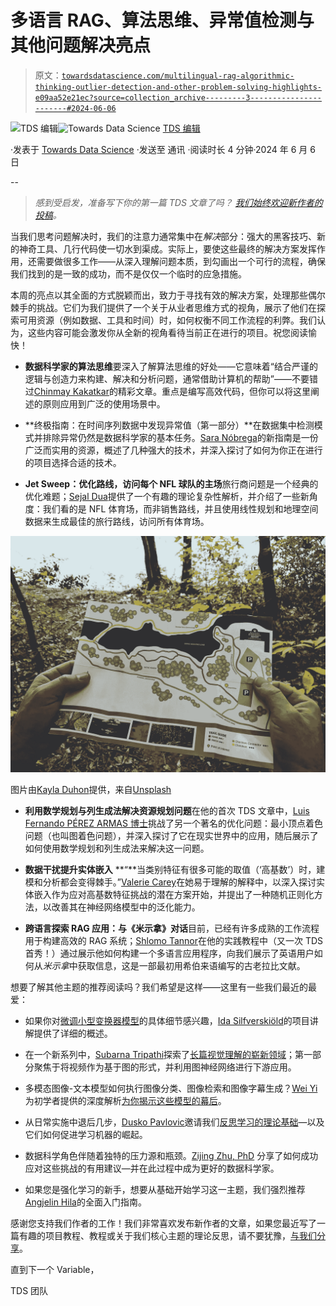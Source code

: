 # 多语言 RAG、算法思维、异常值检测与其他问题解决亮点

> 原文：[`towardsdatascience.com/multilingual-rag-algorithmic-thinking-outlier-detection-and-other-problem-solving-highlights-e09aa52e21ec?source=collection_archive---------3-----------------------#2024-06-06`](https://towardsdatascience.com/multilingual-rag-algorithmic-thinking-outlier-detection-and-other-problem-solving-highlights-e09aa52e21ec?source=collection_archive---------3-----------------------#2024-06-06)

[](https://towardsdatascience.medium.com/?source=post_page---byline--e09aa52e21ec--------------------------------)![TDS 编辑](https://towardsdatascience.medium.com/?source=post_page---byline--e09aa52e21ec--------------------------------)[](https://towardsdatascience.com/?source=post_page---byline--e09aa52e21ec--------------------------------)![Towards Data Science](https://towardsdatascience.com/?source=post_page---byline--e09aa52e21ec--------------------------------) [TDS 编辑](https://towardsdatascience.medium.com/?source=post_page---byline--e09aa52e21ec--------------------------------)

·发表于 [Towards Data Science](https://towardsdatascience.com/?source=post_page---byline--e09aa52e21ec--------------------------------) ·发送至 通讯 ·阅读时长 4 分钟·2024 年 6 月 6 日

--

> *感到受启发，准备写下你的第一篇 TDS 文章了吗？* [*我们始终欢迎新作者的投稿*](http://bit.ly/write-for-tds)*。*

当我们思考问题解决时，我们的注意力通常集中在*解决*部分：强大的黑客技巧、新的神奇工具、几行代码使一切水到渠成。实际上，要使这些最终的解决方案发挥作用，还需要做很多工作——从深入理解问题本质，到勾画出一个可行的流程，确保我们找到的是一致的成功，而不是仅仅一个临时的应急措施。

本周的亮点以其全面的方式脱颖而出，致力于寻找有效的解决方案，处理那些偶尔棘手的挑战。它们为我们提供了一个关于从业者思维方式的视角，展示了他们在探索可用资源（例如数据、工具和时间）时，如何权衡不同工作流程的利弊。我们认为，这些内容可能会激发你从全新的视角看待当前正在进行的项目。祝您阅读愉快！

+   **数据科学家的算法思维**要深入了解算法思维的好处——它意味着“结合严谨的逻辑与创造力来构建、解决和分析问题，通常借助计算机的帮助”——不要错过[Chinmay Kakatkar](https://medium.com/u/87ab8c40e0ed?source=post_page---user_mention--e09aa52e21ec--------------------------------)的精彩文章。重点是编写高效代码，但你可以将这里阐述的原则应用到广泛的使用场景中。

+   **终极指南：在时间序列数据中发现异常值（第一部分）**在数据集中检测模式并排除异常仍然是数据科学家的基本任务。[Sara Nóbrega](https://medium.com/u/7606b796c9df?source=post_page---user_mention--e09aa52e21ec--------------------------------)的新指南是一份广泛而实用的资源，概述了几种强大的技术，并深入探讨了如何为你正在进行的项目选择合适的技术。

+   **Jet Sweep：优化路线，访问每个 NFL 球队的主场**旅行商问题是一个经典的优化难题；[Sejal Dua](https://medium.com/u/e353ddb0c125?source=post_page---user_mention--e09aa52e21ec--------------------------------)提供了一个有趣的理论复杂性解析，并介绍了一些新角度：我们看的是 NFL 体育场，而非销售路线，并且使用线性规划和地理空间数据来生成最佳的旅行路线，访问所有体育场。

![](img/c8de0f12fe973f8709c49741d9d221bc.png)

图片由[Kayla Duhon](https://unsplash.com/@kayla_marie?utm_source=medium&utm_medium=referral)提供，来自[Unsplash](https://unsplash.com/?utm_source=medium&utm_medium=referral)

+   **利用数学规划与列生成法解决资源规划问题**在他的首次 TDS 文章中，[Luis Fernando PÉREZ ARMAS 博士](https://medium.com/u/355ab04cdc6f?source=post_page---user_mention--e09aa52e21ec--------------------------------)挑战了另一个著名的优化问题：最小顶点着色问题（也叫图着色问题），并深入探讨了它在现实世界中的应用，随后展示了如何使用数学规划和列生成法来解决这一问题。

+   **数据干扰提升实体嵌入** **“**当类别特征有很多可能的取值（‘高基数’）时，建模和分析都会变得棘手。”[Valerie Carey](https://medium.com/u/1a7c9171898f?source=post_page---user_mention--e09aa52e21ec--------------------------------)在她易于理解的解释中，以深入探讨实体嵌入作为应对高基数特征挑战的潜在方案开始，并提出了一种随机正则化方法，以改善其在神经网络模型中的泛化能力。

+   **跨语言探索 RAG 应用：与《米示拿》对话**目前，已经有许多成熟的工作流程用于构建高效的 RAG 系统；[Shlomo Tannor](https://medium.com/u/b2a911f880e3?source=post_page---user_mention--e09aa52e21ec--------------------------------)在他的实践教程中（又一次 TDS 首秀！）通过展示他如何构建一个多语言应用程序，向我们展示了英语用户如何从*米示拿*中获取信息，这是一部最初用希伯来语编写的古老拉比文献。

想要了解其他主题的推荐阅读吗？我们希望是这样——这里有一些我们最近的最爱：

+   如果你对[微调小型变换器模型](https://medium.com/u/53550965faed?source=post_page---user_mention--e09aa52e21ec--------------------------------)的具体细节感兴趣，[Ida Silfverskiöld](https://medium.com/u/53550965faed?source=post_page---user_mention--e09aa52e21ec--------------------------------)的项目讲解提供了详细的概述。

+   在一个新系列中，[Subarna Tripathi](https://medium.com/u/2498d3333c07?source=post_page---user_mention--e09aa52e21ec--------------------------------)探索了[长篇视觉理解的崭新领域](https://medium.com/u/2498d3333c07?source=post_page---user_mention--e09aa52e21ec--------------------------------)；第一部分聚焦于将视频作为基于图的形式，并利用图神经网络进行下游应用。

+   多模态图像-文本模型如何执行图像分类、图像检索和图像字幕生成？[Wei Yi](https://medium.com/u/1b4bd5317a6e?source=post_page---user_mention--e09aa52e21ec--------------------------------)为初学者提供的深度解析[为你揭示这些模型的幕后](https://medium.com/u/1b4bd5317a6e?source=post_page---user_mention--e09aa52e21ec--------------------------------)。

+   从日常实施中退后几步，[Dusko Pavlovic](https://medium.com/u/82e5b9436189?source=post_page---user_mention--e09aa52e21ec--------------------------------)邀请我们[反思学习的理论基础](https://medium.com/u/82e5b9436189?source=post_page---user_mention--e09aa52e21ec--------------------------------)—以及它们如何促进学习机器的崛起。

+   数据科学角色伴随着独特的压力源和瓶颈。[Zijing Zhu, PhD](https://medium.com/u/7d83c09fb5d4?source=post_page---user_mention--e09aa52e21ec--------------------------------) 分享了如何成功应对这些挑战的有用建议—并在此过程中成为更好的数据科学家。

+   如果您是强化学习的新手，想要从基础开始学习这一主题，我们强烈推荐[Angjelin Hila](https://medium.com/u/cb73222d75bc?source=post_page---user_mention--e09aa52e21ec--------------------------------)的全面入门指南。

感谢您支持我们作者的工作！我们非常喜欢发布新作者的文章，如果您最近写了一篇有趣的项目教程、教程或关于我们核心主题的理论反思，请不要犹豫，[与我们分享](http://bit.ly/write-for-tds)。

直到下一个 Variable，

TDS 团队
